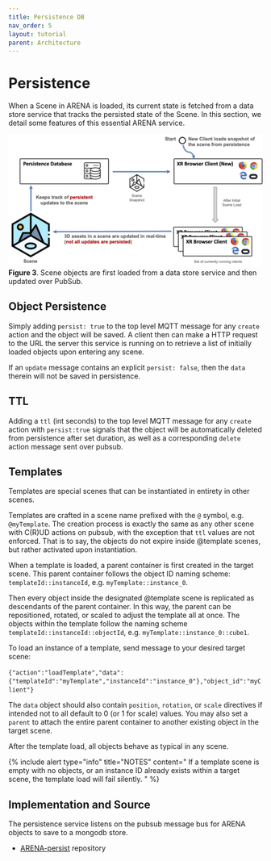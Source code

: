 ```yaml
---
title: Persistence DB
nav_order: 5
layout: tutorial
parent: Architecture
---
```


# Persistence

When a Scene in ARENA is loaded, its current state is fetched from a data store service that tracks the persisted state of the Scene. In this section, we detail some features of this essential ARENA service.

![img](/assets/img/overview/scene-load.png)
**Figure 3**. Scene objects are first loaded from a data store service and then updated over PubSub.

## Object Persistence
Simply adding `persist: true` to the top level MQTT message for any `create` action and the object will be saved.
A client then can make a HTTP request to the URL the server this service is running on to retrieve a list of
initially loaded objects upon entering any scene.

If an `update` message contains an explicit `persist: false`, then the `data` therein will not be saved in persistence.

## TTL
Adding a `ttl` (int seconds) to the top level MQTT message for any `create` action with `persist:true` signals that the object
will be automatically deleted from persistence after set duration, as well as a corresponding `delete` action message
sent over pubsub.

## Templates

Templates are special scenes that can be instantiated in entirety in other scenes.

Templates are crafted in a scene name prefixed with the `@` symbol, e.g. `@myTemplate`. The creation process is
exactly the same as any other scene with C(R)UD actions on pubsub, with the exception that `ttl` values are not
enforced. That is to say, the objects do not expire inside @template scenes, but rather activated upon instantiation.

When a template is loaded, a parent container is first created in the target scene. This parent container follows the
object ID naming scheme: ``templateId::instanceId``, e.g. `myTemplate::instance_0`.

Then every object inside the designated @template scene is replicated as descendants of the parent container. In this
way, the parent can be repositioned, rotated, or scaled to adjust the template all at once.  The objects within
the template follow the naming scheme ``templateId::instanceId::objectId``, e.g. `myTemplate::instance_0::cube1`.

To load an instance of a template, send message to your desired target scene:

``{"action":"loadTemplate","data":{"templateId":"myTemplate","instanceId":"instance_0"},"object_id":"myClient"}``

The `data` object should also contain `position`, `rotation`, or `scale` directives if intended not to all default
to 0 (or 1 for scale) values. You may also set a `parent` to attach the entire parent container to another existing
object in the target scene.

After the template load, all objects behave as typical in any scene.

{% include alert type="info" title="NOTES" content="
If a template scene is empty with no objects, or an instance ID already exists within a target scene, the template load will fail silently.
" %}

## Implementation and Source

The persistence service listens on the pubsub message bus for ARENA objects to save to a mongodb store.

- [ARENA-persist](https://github.com/arenaxr/arena-persist) repository
